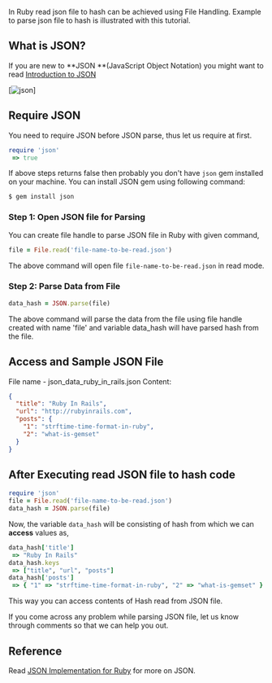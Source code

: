 In Ruby read json file to hash can be achieved using File Handling. Example to parse json file to hash is illustrated with this tutorial.

## What is JSON?

If you are new to **JSON **(JavaScript Object Notation) you might want to read [Introduction to JSON](http://www.json.org/)

[![json](http://rubyinrails.com/wp-content/uploads/2014/04/json.gif)]

## Require JSON

You need to require JSON before JSON parse, thus let us require at first.

```ruby
require 'json'
 => true
```

If above steps returns false then probably you don't have `json` gem installed on your machine. You can install JSON gem using following command:

```shell
$ gem install json
```


### Step 1: Open JSON file for Parsing

You can create file handle to parse JSON file in Ruby with given command,

```ruby
file = File.read('file-name-to-be-read.json')
```

The above command will open file `file-name-to-be-read.json` in read mode.

### Step 2: Parse Data from File


```ruby
data_hash = JSON.parse(file)
```

The above command will parse the data from the file using file handle created with name 'file' and variable data_hash will have parsed hash from the file.

## Access and Sample JSON File

File name - json_data_ruby_in_rails.json
Content:

```json
{
  "title": "Ruby In Rails",
  "url": "http://rubyinrails.com",
  "posts": {
    "1": "strftime-time-format-in-ruby",
    "2": "what-is-gemset"
  }
}
```


## After Executing read JSON file to hash code


```ruby
require 'json'
file = File.read('file-name-to-be-read.json')
data_hash = JSON.parse(file)

```

Now, the variable `data_hash` will be consisting of hash from which we can **access** values as,

```ruby
data_hash['title']
 => "Ruby In Rails"
data_hash.keys
 => ["title", "url", "posts"]
data_hash['posts']
 => { "1" => "strftime-time-format-in-ruby", "2" => "what-is-gemset" }
```

This way you can access contents of Hash read from JSON file.

If you come across any problem while parsing JSON file, let us know through comments so that we can help you out.

## Reference

Read [JSON Implementation for Ruby](http://flori.github.io/json/) for more on JSON.


